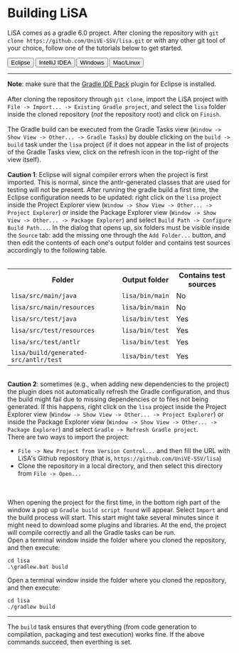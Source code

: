 # Building LiSA 

LiSA comes as a gradle 6.0 project. After cloning the repository with `git clone https://github.com/UniVE-SSV/lisa.git` or with any other git tool of your choice, follow one of the tutorials below to get started. 

<div class="tab">
  <button class="tablinks active" onclick="openTab(event, 'Eclipse')">Eclipse</button>
  <button class="tablinks" onclick="openTab(event, 'IntelliJIDEA')">IntelliJ IDEA</button>
  <button class="tablinks" onclick="openTab(event, 'Windows')">Windows</button>
  <button class="tablinks" onclick="openTab(event, 'Linux')">Mac/Linux</button>
</div>

<hr/>

<div id="Eclipse" class="tabcontent active">
	<b>Note</b>: make sure that the <a href="https://marketplace.eclipse.org/content/gradle-ide-pack">Gradle IDE Pack</a> plugin for Eclipse is installed.
	<br><br>
	After cloning the repository through <code>git clone</code>, import the LiSA project with <code>File -> Import... -> Existing Gradle project</code>, and select the <code>lisa</code> folder inside the cloned repository (<i>not</i> the repository root) and click on <code>Finish</code>.
	<br><br>
	The Gradle build can be executed from the Gradle Tasks view (<code>Window -> Show View -> Other... -> Gradle Tasks</code>) by double clicking on the <code>build -> build</code> task under the <code>lisa</code> project (if it does not appear in the list of projects of the Gradle Tasks view, click on the refresh icon in the top-right of the view itself).
	<br><br>
	<b>Caution 1</b>: Eclipse will signal compiler errors when the project is first imported. This is normal, since the antlr-generated classes that are used for testing will not be present. After running the gradle build a first time, the Eclipse configuration needs to be updated: right click on the <code>lisa</code> project inside the Project Explorer view (<code>Window -> Show View -> Other... -> Project Explorer</code>) or inside the Package Explorer view (<code>Window -> Show View -> Other... -> Package Explorer</code>) and select <code>Build Path -> Configure Build Path...</code>. In the dialog that opens up, six folders must be visible inside the <code>Source</code> tab: add the missing one through the <code>Add Folder...</code> button, and then edit the contents of each one's output folder and contains test sources accordingly to the following table.
	<br><br>
	<table>
		<tr><th>Folder</th><th>Output folder</th><th>Contains test sources</th></tr>
		<tr><td><code>lisa/src/main/java</code></td><td><code>lisa/bin/main</code></td><td>No</td></tr>
		<tr><td><code>lisa/src/main/resources</code></td><td><code>lisa/bin/main</code></td><td>No</td></tr>
		<tr><td><code>lisa/src/test/java</code></td><td><code>lisa/bin/test</code></td><td>Yes</td></tr>
		<tr><td><code>lisa/src/test/resources</code></td><td><code>lisa/bin/test</code></td><td>Yes</td></tr>
		<tr><td><code>lisa/src/test/antlr</code></td><td><code>lisa/bin/test</code></td><td>Yes</td></tr>
		<tr><td><code>lisa/build/generated-src/antlr/test</code></td><td><code>lisa/bin/test</code></td><td>Yes</td></tr>
	</table>
	<br>
	<b>Caution 2</b>: sometimes (e.g., when adding new dependencies to the project) the plugin does not automatically refresh the Gradle configuration, and thus the build might fail due to missing dependencies or to files not being generated. If this happens, right click on the <code>lisa</code> project inside the Project Explorer view (<code>Window -> Show View -> Other... -> Project Explorer</code>) or inside the Package Explorer view (<code>Window -> Show View -> Other... -> Package Explorer</code>) and select <code>Gradle -> Refresh Gradle project</code>.
</div>


<div id="IntelliJIDEA" class="tabcontent">
	There are two ways to import the project:
	<ul>
		<li> <code>File -> New Project from Version Control...</code> and then fill the URL with LiSA's Github repository (that is, <code>https://github.com/UniVE-SSV/lisa</code>)
		<li> Clone the repository in a local directory, and then select this directory from <code>File -> Open...</code>
	</ul>
	<br><br>
	When opening the project for the first time, in the bottom righ part of the window a pop up <code>Gradle build script found</code> will appear. Select <code>Import</code> and the build process will start. This start might take several minutes since it might need to download some plugins and libraries. At the end, the project will compile correctly and all the Gradle tasks can be run.
</div>

<div id="Windows" class="tabcontent">
	Open a terminal window inside the folder where you cloned the repository, and then execute:
	<pre class="highlight"><code>cd lisa
.\gradlew.bat build</code></pre>
</div>

<div id="Linux" class="tabcontent">
	Open a terminal window inside the folder where you cloned the repository, and then execute:
	<pre class="highlight"><code>cd lisa
./gradlew build</code></pre>
</div>

<hr/>

The `build` task ensures that everything (from code generation to compilation, packaging and test execution) works fine. If the above commands succeed, then everthing is set.
